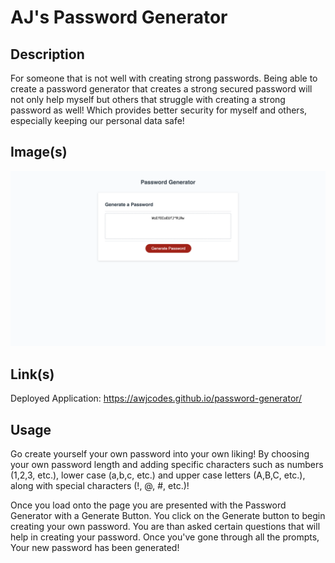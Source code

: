# AJ's Password Generator

## Description

For someone that is not well with creating strong passwords. Being able to create a password generator that creates a strong secured password will not only help myself but others that struggle with creating a strong password as well! Which provides better security for myself and others, especially keeping our personal data safe!

## Image(s)

![Alt text](images/Password_Generator_Webpage.png)


## Link(s)

Deployed Application: https://awjcodes.github.io/password-generator/


## Usage

Go create yourself your own password into your own liking! By choosing your own password length and adding specific characters such as numbers (1,2,3, etc.), lower case (a,b,c, etc.) and upper case letters (A,B,C, etc.), along with special characters (!, @, #, etc.)!

Once you load onto the page you are presented with the Password Generator with a Generate Button.
You click on the Generate button to begin creating your own password.
You are than asked certain questions that will help in creating your password.
Once you've gone through all the prompts,
Your new password has been generated!
